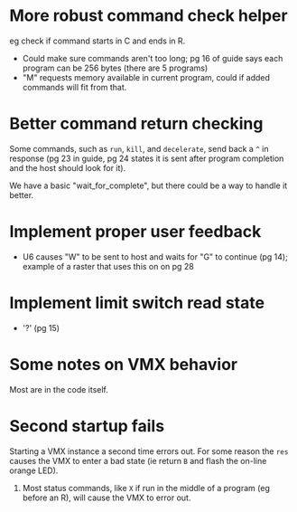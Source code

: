 # More robust command check helper

eg check if command starts in C and ends in R.

- Could make sure commands aren't too long; pg 16 of guide says each program can be 256 bytes (there are 5 programs)
- "M" requests memory available in current program, could if added commands will fit from that.

# Better command return checking

Some commands, such as `run`, `kill`, and `decelerate`, send back a `^` in response (pg 23 in guide, pg 24 states it is sent after program completion and the host should look for it).

We have a basic "wait_for_complete", but there could be a way to handle it better.

# Implement proper user feedback

- U6 causes "W" to be sent to host and waits for "G" to continue (pg 14); example of a raster that uses this on on pg 28

# Implement limit switch read state

- '?' (pg 15)

# Some notes on VMX behavior

Most are in the code itself.

# Second startup fails

Starting a VMX instance a second time errors out. For some reason the `res` causes the VMX to enter a bad state (ie return `B` and flash the on-line orange LED).

1. Most status commands, like `X` if run in the middle of a program (eg before an R), will cause the VMX to error out.
